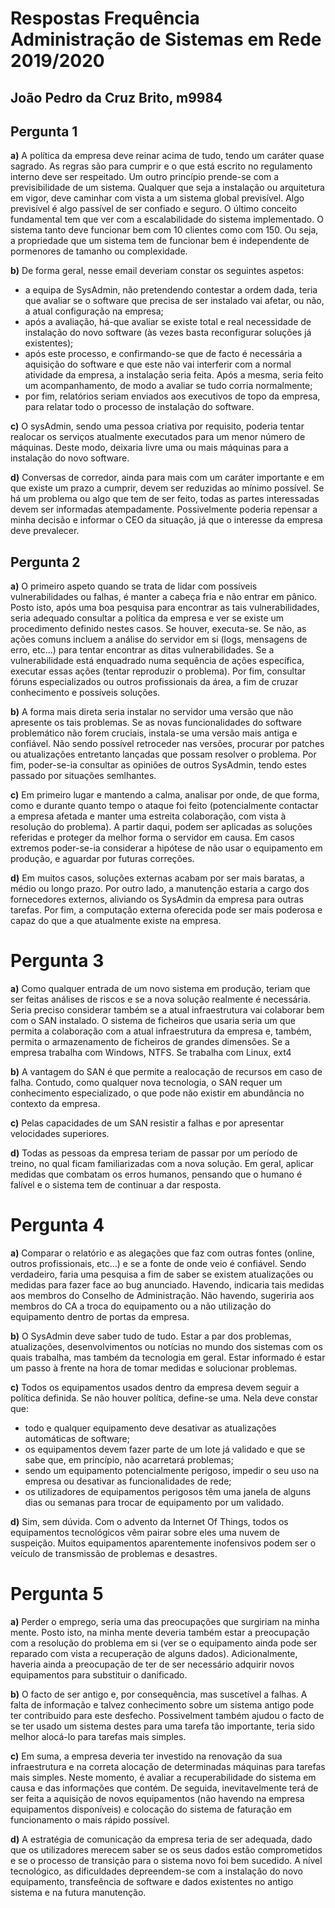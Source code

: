 # Respostas Frequência Administração de Sistemas em Rede 2019/2020

## João Pedro da Cruz Brito, m9984

## Pergunta 1

**a)** A política da empresa deve reinar acima de tudo, tendo um caráter quase sagrado. As regras são para cumprir e o que está escrito no regulamento interno deve ser respeitado.
Um outro princípio prende-se com a previsibilidade de um sistema. Qualquer que seja a instalação ou arquitetura em vigor, deve caminhar com vista a um sistema global previsível. Algo previsível é algo passível de ser confiado e seguro.
O último conceito fundamental tem que ver com a escalabilidade do sistema implementado. O sistema tanto deve funcionar bem com 10 clientes como com 150. Ou seja, a propriedade que um sistema tem de funcionar bem é independente de pormenores de tamanho ou complexidade.

**b)** De forma geral, nesse email deveriam constar os seguintes aspetos:
* a equipa de SysAdmin, não pretendendo contestar a ordem dada, teria que avaliar se o software que precisa de ser instalado vai afetar, ou não, a atual configuração na empresa;
* após a avaliação, há-que avaliar se existe total e real necessidade de instalação do novo software (às vezes basta reconfigurar soluções já existentes);
* após este processo, e confirmando-se que de facto é necessária a aquisição do software e que este não vai interferir com a normal atividade da empresa, a instalação seria feita. Após a mesma, seria feito um acompanhamento, de modo a avaliar se tudo corria normalmente;
* por fim, relatórios seriam enviados aos executivos de topo da empresa, para relatar todo o processo de instalação do software.

**c)** O sysAdmin, sendo uma pessoa criativa por requisito, poderia tentar realocar os serviços atualmente executados para um menor número de máquinas. Deste modo, deixaria livre uma ou mais máquinas para a instalação do novo software.

**d)** Conversas de corredor, ainda para mais com um caráter importante e em que existe um prazo a cumprir, devem ser reduzidas ao mínimo possível. Se há um problema ou algo que tem de ser feito, todas as partes interessadas devem ser informadas atempadamente. Possivelmente poderia repensar a minha decisão e informar o CEO da situação, já que o interesse da empresa deve prevalecer.

## Pergunta 2

**a)** O primeiro aspeto quando se trata de lidar com possíveis vulnerabilidades ou falhas, é manter a cabeça fria e não entrar em pânico. Posto isto, após uma boa pesquisa para encontrar as tais vulnerabilidades, seria adequado consultar a política da empresa e ver se existe um procedimento definido nestes casos. Se houver, executa-se. Se não, as ações comuns incluem a análise do servidor em si (logs, mensagens de erro, etc...) para tentar encontrar as ditas vulnerabilidades. Se a vulnerabilidade está enquadrado numa sequência de ações específica, executar essas ações (tentar reproduzir o problema). Por fim, consultar fóruns especializados ou outros profissionais da área, a fim de cruzar conhecimento e possíveis soluções.

**b)** A forma mais direta seria instalar no servidor uma versão que não apresente os tais problemas. Se as novas funcionalidades do software problemático não forem cruciais, instala-se uma versão mais antiga e confiável. Não sendo possível retroceder nas versões, procurar por patches ou atualizações entretanto lançadas que possam resolver o problema. Por fim, poder-se-ia consultar as opiniões de outros SysAdmin, tendo estes passado por situações semlhantes.

**c)** Em primeiro lugar e mantendo a calma, analisar por onde, de que forma, como e durante quanto tempo o ataque foi feito (potencialmente contactar a empresa afetada e manter uma estreita colaboração, com vista à resolução do problema). A partir daqui, podem ser aplicadas as soluções referidas e proteger da melhor forma o servidor em causa. Em casos extremos poder-se-ia considerar a hipótese de não usar o equipamento em produção, e aguardar por futuras correções. 

**d)** Em muitos casos, soluções externas acabam por ser mais baratas, a médio ou longo prazo. Por outro lado, a manutenção estaria a cargo dos fornecedores externos, aliviando os SysAdmin da empresa para outras tarefas. Por fim, a computação externa oferecida pode ser mais poderosa e capaz do que a que atualmente existe na empresa.


# Pergunta 3

**a)** Como qualquer entrada de um novo sistema em produção, teriam que ser feitas análises de riscos e se a nova solução realmente é necessária. Seria preciso considerar também se a atual infraestrutura vai colaborar bem com o SAN instalado.
O sistema de ficheiros que usaria seria um que permita a colaboração com a atual infraestrutura da empresa e, também, permita o armazenamento de ficheiros de grandes dimensões. Se a empresa trabalha com Windows, NTFS. Se trabalha com Linux, ext4

**b)** A vantagem do SAN é que permite a realocação de recursos em caso de falha. Contudo, como qualquer nova tecnologia, o SAN requer um conhecimento especializado, o que pode não existir em abundância no contexto da empresa.

**c)** Pelas capacidades de um SAN resistir a falhas e por apresentar velocidades superiores. 

**d)** Todas as pessoas da empresa teriam de passar por um período de treino, no qual ficam familiarizadas com a nova solução. Em geral, aplicar medidas que combatam os erros humanos, pensando que o humano é falível e o sistema tem de continuar a dar resposta.

# Pergunta 4

**a)** Comparar o relatório e as alegações que faz com outras fontes (online, outros profissionais, etc...) e se a fonte de onde veio é confiável. Sendo verdadeiro, faria uma pesquisa a fim de saber se existem atualizações ou medidas para fazer face ao bug anunciado. Havendo, indicaria tais medidas aos membros do Conselho de Administração. Não havendo, sugeriria aos membros do CA a troca do equipamento ou a não utilização do equipamento dentro de portas da empresa.

**b)** O SysAdmin deve saber tudo de tudo. Estar a par dos problemas, atualizações, desenvolvimentos ou notícias no mundo dos sistemas com os quais trabalha, mas também da tecnologia em geral. Estar informado é estar um passo à frente na hora de tomar medidas e solucionar problemas.

**c)** Todos os equipamentos usados dentro da empresa devem seguir a política definida. Se não houver política, define-se uma. Nela deve constar que: 
* todo e qualquer equipamento deve desativar as atualizações automáticas de software;
* os equipamentos devem fazer parte de um lote já validado e que se sabe que, em princípio, não acarretará problemas;
* sendo um equipamento potencialmente perigoso, impedir o seu uso na empresa ou desativar as funcionalidades de rede;
* os utilizadores de equipamentos perigosos têm uma janela de alguns dias ou semanas para trocar de equipamento por um validado.

**d)** Sim, sem dúvida. Com o advento da Internet Of Things, todos os equipamentos tecnológicos vêm pairar sobre eles uma nuvem de suspeição. Muitos equipamentos aparentemente inofensivos podem ser o veículo de transmissão de problemas e desastres.

# Pergunta 5

**a)** Perder o emprego, seria uma das preocupações que surgiriam na minha mente. Posto isto, na minha mente deveria também estar a preocupação com a resolução do problema em si (ver se o equipamento ainda pode ser reparado com vista a recuperação de alguns dados). Adicionalmente, haveria ainda a preocupação de ter de ser necessário adquirir novos equipamentos para substituir o danificado.

**b)** O facto de ser antigo e, por consequência, mas suscetível a falhas. A falta de informação e talvez conhecimento sobre um sistema antigo pode ter contribuido para este desfecho. Possivelment também ajudou o facto de se ter usado um sistema destes para uma tarefa tão importante, teria sido melhor alocá-lo para tarefas mais simples. 

**c)** Em suma, a empresa deveria ter investido na renovação da sua infraestrutura e na correta alocação de determinadas máquinas para tarefas mais simples. Neste momento, é avaliar a recuperabilidade do sistema em causa e das informações que contém. De seguida, inevitavelmente terá de ser feita a aquisição de novos equipamentos (não havendo na empresa equipamentos disponíveis) e colocação do sistema de faturação em funcionamento o mais rápido possível.

**d)** A estratégia de comunicação da empresa teria de ser adequada, dado que os utilizadores merecem saber se os seus dados estão comprometidos e se o processo de transição para o sistema novo foi bem sucedido. A nível tecnológico, as dificuldades depreendem-se com a instalação do novo equipamento, transfeência de software e dados existentes no antigo sistema e na futura manutenção.
